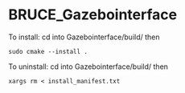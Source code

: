 # BRUCE_Gazebointerface

To install:
cd into Gazebointerface/build/ then

```
sudo cmake --install .
```

To uninstall:
cd into Gazebointerface/build/ then
```
xargs rm < install_manifest.txt
```
